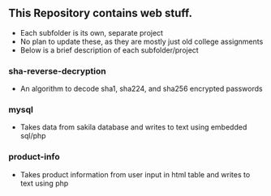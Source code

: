 ## This Repository contains web stuff. 
* Each subfolder is its own, separate project 
* No plan to update these, as they are mostly just old college assignments
* Below is a brief description of each subfolder/project

### sha-reverse-decryption
*  An algorithm to decode sha1, sha224, and sha256 encrypted passwords

### mysql 
* Takes data from sakila database and writes to text using embedded sql/php

### product-info
* Takes product information from user input in html table and writes to text using php

